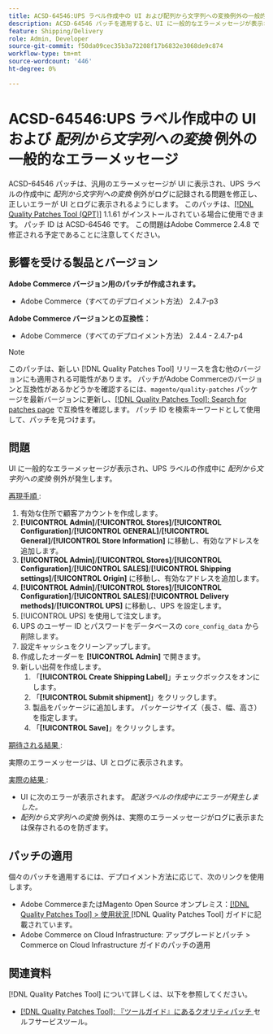 ```yaml
---
title: ACSD-64546:UPS ラベル作成中の UI および配列から文字列への変換例外の一般的なエラーメッセージ
description: ACSD-64546 パッチを適用すると、UI に一般的なエラーメッセージが表示され、UPS ラベルの作成中に文字列変換例外の配列がログに記録されるAdobe Commerceの問題が修正されます。 パッチを適用すると、UI とログに正しいエラーが表示されるようになります。
feature: Shipping/Delivery
role: Admin, Developer
source-git-commit: f50da09cec35b3a72208f17b6832e3068de9c874
workflow-type: tm+mt
source-wordcount: '446'
ht-degree: 0%

---
```



# ACSD-64546:UPS ラベル作成中の UI および *配列から文字列への変換* 例外の一般的なエラーメッセージ

ACSD-64546 パッチは、汎用のエラーメッセージが UI に表示され、UPS ラベルの作成中に *配列から文字列への変換* 例外がログに記録される問題を修正し、正しいエラーが UI とログに表示されるようにします。 このパッチは、[[!DNL Quality Patches Tool (QPT)]](/help/tools/quality-patches-tool/quality-patches-tool-to-self-serve-quality-patches.md) 1.1.61 がインストールされている場合に使用できます。 パッチ ID は ACSD-64546 です。 この問題はAdobe Commerce 2.4.8 で修正される予定であることに注意してください。

## 影響を受ける製品とバージョン

**Adobe Commerce バージョン用のパッチが作成されます。**
* Adobe Commerce（すべてのデプロイメント方法） 2.4.7-p3

**Adobe Commerce バージョンとの互換性：**
* Adobe Commerce（すべてのデプロイメント方法） 2.4.4 - 2.4.7-p4

>[!NOTE]
>
>このパッチは、新しい [!DNL Quality Patches Tool] リリースを含む他のバージョンにも適用される可能性があります。 パッチがAdobe Commerceのバージョンと互換性があるかどうかを確認するには、`magento/quality-patches` パッケージを最新バージョンに更新し、[[!DNL Quality Patches Tool]: Search for patches page](https://experienceleague.adobe.com/tools/commerce-quality-patches/index.html?lang=ja) で互換性を確認します。 パッチ ID を検索キーワードとして使用して、パッチを見つけます。

## 問題

UI に一般的なエラーメッセージが表示され、UPS ラベルの作成中に *配列から文字列への変換* 例外が発生します。

<u> 再現手順 </u>:

1. 有効な住所で顧客アカウントを作成します。
1. **[!UICONTROL Admin]**/**[!UICONTROL Stores]**/**[!UICONTROL Configuration]**/**[!UICONTROL GENERAL]**/**[!UICONTROL General]**/**[!UICONTROL Store Information]** に移動し、有効なアドレスを追加します。
1. **[!UICONTROL Admin]**/**[!UICONTROL Stores]**/**[!UICONTROL Configuration]**/**[!UICONTROL SALES]**/**[!UICONTROL Shipping settings]**/**[!UICONTROL Origin]** に移動し、有効なアドレスを追加します。
1. **[!UICONTROL Admin]**/**[!UICONTROL Stores]**/**[!UICONTROL Configuration]**/**[!UICONTROL SALES]**/**[!UICONTROL Delivery methods]**/**[!UICONTROL UPS]** に移動し、UPS を設定します。
1. [!UICONTROL UPS] を使用して注文します。
1. UPS のユーザー ID とパスワードをデータベースの `core_config_data` から削除します。
1. 設定キャッシュをクリーンアップします。
1. 作成したオーダーを **[!UICONTROL Admin]** で開きます。
1. 新しい出荷を作成します。
   1. 「**[!UICONTROL Create Shipping Label]**」チェックボックスをオンにします。
   1. 「**[!UICONTROL Submit shipment]**」をクリックします。
   1. 製品をパッケージに追加します。 パッケージサイズ（長さ、幅、高さ）を指定します。
   1. 「**[!UICONTROL Save]**」をクリックします。

<u> 期待される結果 </u>:

実際のエラーメッセージは、UI とログに表示されます。

<u> 実際の結果 </u>:

* UI に次のエラーが表示されます。
  *配送ラベルの作成中にエラーが発生しました。*
* *配列から文字列への変換* 例外は、実際のエラーメッセージがログに表示または保存されるのを防ぎます。

## パッチの適用

個々のパッチを適用するには、デプロイメント方法に応じて、次のリンクを使用します。
* Adobe CommerceまたはMagento Open Source オンプレミス：[[!DNL Quality Patches Tool] > 使用状況 ](/help/tools/quality-patches-tool/usage.md) [!DNL Quality Patches Tool] ガイドに記載されています。
* Adobe Commerce on Cloud Infrastructure: アップグレードとパッチ > Commerce on Cloud Infrastructure ガイドのパッチの適用

## 関連資料

[!DNL Quality Patches Tool] について詳しくは、以下を参照してください。
* [[!DNL Quality Patches Tool]: 『ツールガイド』にあるクオリティパッチ ](/help/tools/quality-patches-tool/quality-patches-tool-to-self-serve-quality-patches.md) セルフサービスツール。
